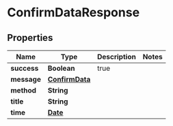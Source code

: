 
# ConfirmDataResponse

## Properties
Name | Type | Description | Notes
------------ | ------------- | ------------- | -------------
**success** | **Boolean** | true | 
**message** | [**ConfirmData**](ConfirmData.md) |  | 
**method** | **String** |  | 
**title** | **String** |  | 
**time** | [**Date**](Date.md) |  | 



